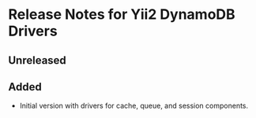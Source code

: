 # Release Notes for Yii2 DynamoDB Drivers

## Unreleased

## Added
- Initial version with drivers for cache, queue, and session components.

